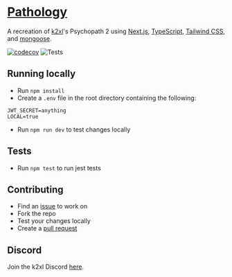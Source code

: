 # [Pathology](https://pathology.k2xl.com)

A recreation of [k2xl](https://k2xl.com)'s Psychopath 2 using [Next.js](https://nextjs.org/), [TypeScript](https://www.typescriptlang.org/), [Tailwind CSS](https://tailwindcss.com/), and [mongoose](https://mongoosejs.com/).

[![codecov](https://codecov.io/gh/sspenst/pathology/branch/main/graph/badge.svg?token=BX0RSQ9R57)](https://codecov.io/gh/sspenst/pathology)
![Tests](https://github.com/sspenst/pathology/actions/workflows/node.js.yml/badge.svg)


## Running locally

- Run `npm install`
- Create a `.env` file in the root directory containing the following:
```
JWT_SECRET=anything
LOCAL=true
```
- Run `npm run dev` to test changes locally

## Tests
- Run `npm test` to run jest tests

## Contributing

- Find an [issue](https://github.com/sspenst/pathology/issues) to work on
- Fork the repo
- Test your changes locally
- Create a [pull request](https://github.com/sspenst/pathology/pulls)

## Discord

Join the k2xl Discord [here](https://discord.gg/j6RxRdqq4A).
